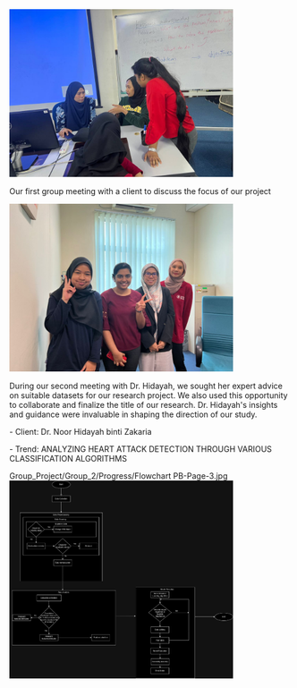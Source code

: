 <img src="https://github.com/NiesHW/SECB3203_P4B/blob/41270d9bdcf4dee3f012f73735c10d3c1be42c7c/Group_Project/Group_2/Task_1/first_meeting_with_client.jpg" alt="Our first group meeting with a client to discuss the focus of our project" width="400">
</p>
<p>Our first group meeting with a client to discuss the focus of our project</p>
 <img src="https://github.com/NiesHW/SECB3203_P4B/blob/7c83c4de8b09e89cf46bcb7d9254405c360720d6/Group_Project/Group_2/Task_1/WhatsApp%20Image%202023-10-22%20at%207.15.30%20PM.jpeg" alt="Our first group meeting with a client to discuss the focus of our project" width="400">
</p><p>During our second meeting with Dr. Hidayah, we sought her expert advice on suitable datasets for our research project. We also used this opportunity to collaborate and finalize the title of our research. Dr. Hidayah's insights and guidance were invaluable in shaping the direction of our study.</p><p>
- Client: Dr. Noor Hidayah binti Zakaria</p> <p>
- Trend: ANALYZING HEART ATTACK DETECTION THROUGH VARIOUS CLASSIFICATION ALGORITHMS</p>
Group_Project/Group_2/Progress/Flowchart PB-Page-3.jpg
<img src="Group_Project/Group_2/Progress/Flowchart PB-Page-3.jpg" alt="Our first group meeting with a client to discuss the focus of our project" width="400">
</p>
